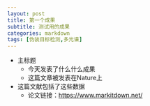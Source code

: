```yaml
---
layout: post
title: 第一个成果
subtitle: 测试用的成果
categories: markdown
tags: [伪装目标检测,多光谱]
---
```


* 主标题
  * 今天发表了什么什么成果
  * 这篇文章被发表在Nature上
* 这篇文献包括了这些数据
  * 论文链接：https://www.markitdown.net/
